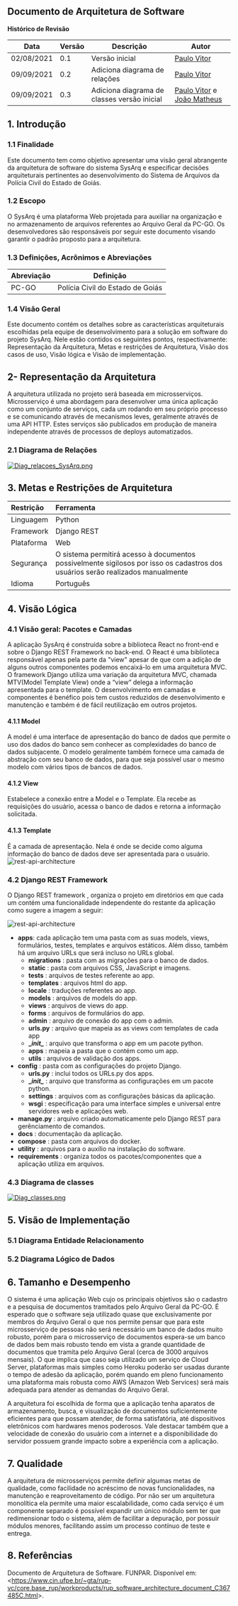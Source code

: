

## **Documento de Arquitetura de Software**

**Histórico de Revisão**


|Data|Versão|Descrição|Autor|
| - | - | - | - |
|02/08/2021|0.1|Versão inicial|[Paulo Vitor](https://github.com/PauloVitorRocha)|
|09/09/2021|0.2|Adiciona diagrama de relações|[Paulo Vitor](https://github.com/PauloVitorRocha)|
|09/09/2021|0.3|Adiciona diagrama de classes versão inicial|[Paulo Vitor](https://github.com/PauloVitorRocha) e [João Matheus](https://github.com/J-Matheus)|


## **1. Introdução**

### **1.1 Finalidade**
Este documento tem como objetivo apresentar uma visão geral abrangente da arquitetura de software do sistema SysArq e especificar decisões arquiteturais pertinentes ao desenvolvimento do Sistema de Arquivos da Polícia Civil do Estado de Goiás.

### **1.2 Escopo**
O SysArq é uma plataforma Web projetada para auxiliar na organização e no armazenamento de arquivos referentes ao Arquivo Geral da PC-GO. Os desenvolvedores são responsáveis por seguir este documento visando garantir o padrão proposto para a arquitetura.

### **1.3 Definições, Acrônimos e Abreviações**

|Abreviação|Definição|
| - | - |
|PC-GO|Polícia Civil do Estado de Goiás|

### **1.4 Visão Geral**
Este documento contém os detalhes sobre as características arquiteturais escolhidas pela equipe de desenvolvimento para a solução em software do projeto SysArq. Nele estão contidos os seguintes pontos, respectivamente: Representação da Arquitetura, Metas e restrições de Arquitetura, Visão dos casos de uso, Visão lógica e Visão de implementação.

## **2- Representação da Arquitetura**
A arquitetura utilizada no projeto será baseada em microsserviços. Microsserviço é uma abordagem para desenvolver uma única aplicação como um conjunto de serviços, cada um rodando em seu próprio processo e se comunicando através de mecanismos leves, geralmente através de uma API HTTP. Estes serviços são publicados em produção de maneira independente através de processos de deploys automatizados.

### **2.1 Diagrama de Relações**
[![Diag_relacoes_SysArq.png](./imagens/Diag_relacoes_SysArq.png)](./imagens/Diag_relacoes_SysArq.png)


## **3. Metas e Restrições de Arquitetura**

|**Restrição**|**Ferramenta**|
| :- | :- |
|Linguagem|Python|
|Framework|Django REST|
|Plataforma|Web|
|Segurança|O sistema permitirá acesso à documentos possivelmente sigilosos por isso os cadastros dos usuários serão realizados manualmente|
|Idioma|Português|

## **4. Visão Lógica**

### **4.1 Visão geral: Pacotes e Camadas**
A aplicação SysArq é construída sobre a biblioteca React no front-end e sobre o Django REST Framework no back-end. O React é uma biblioteca responsável apenas pela parte da "view" apesar de que com a adição de alguns outros componentes podemos encaixá-lo em uma arquitetura MVC. O framework Django utiliza uma variação da arquitetura MVC, chamada MTV(Model Template View) onde a “view” delega a informação apresentada para o template. O desenvolvimento em camadas e componentes é benéfico pois tem custos reduzidos de desenvolvimento e manutenção e também é de fácil reutilização em outros projetos.

#### **4.1.1 Model**
A model é uma interface de apresentação do banco de dados  que permite o uso dos dados do banco sem conhecer as complexidades do banco de dados subjacente. O modelo geralmente também fornece uma camada de abstração com seu banco de dados, para que seja possível usar o mesmo modelo com vários tipos de bancos de dados.

#### **4.1.2 View**
Estabelece a conexão entre a Model e o Template. Ela recebe as requisições do usuário, acessa o banco de dados e retorna a informação solicitada.

#### **4.1.3 Template**
É a camada de apresentação. Nela é onde se decide como alguma informação do banco de dados deve ser apresentada para o usuário.
![rest-api-architecture](./imagens/rest-api-architecture.png)


### **4.2 Django REST Framework**
O Django REST framework , organiza o projeto em diretórios em que cada um contém uma funcionalidade independente do restante da aplicação como sugere a imagem a seguir:

![rest-api-architecture](./imagens/django_pastas.png)

- **apps**: cada aplicação tem uma pasta com as suas models, views, formulários, testes, templates e arquivos estáticos. Além disso, também há um arquivo URLs que será incluso no URLs global.
  - **migrations** : pasta com as migrações para o banco de dados.
  - **static** : pasta com arquivos CSS, JavaScript e imagens.
  - **tests** : arquivos de testes referente ao app.
  - **templates** : arquivos html do app.
  - **locale** : traduções referentes ao app.
  - **models** : arquivos de models do app.
  - **views** : arquivos de views do app.
  - **forms** : arquivos de formulários do app.
  - **admin** : arquivo de conexão do app com o admin.
  - **urls.py** : arquivo que mapeia as as views com templates de cada app
  - **\_*init\_*** : arquivo que transforma o app em um pacote python.
  - **apps** : mapeia a pasta que o contém como um app.
  - **utils** : arquivos de validação dos apps.
- **config** : pasta com as configurações do projeto Django.
  - **urls.py** : inclui todos os URLs.py dos apps.
  - **\_*init\_*** : arquivo que transforma as configurações em um pacote python.
  - **settings** : arquivos com as configurações básicas da aplicação.
  - **wsgi** : especificação para uma interface simples e universal entre servidores web e aplicações web.
- **manage.py** : arquivo criado automaticamente pelo Django REST para gerênciamento de comandos.
- **docs** : documentação da aplicação.
- **compose** : pasta com arquivos do docker.
- **utility** : arquivos para o auxílio na instalação do software.
- **requirements** : organiza todos os pacotes/componentes que a aplicação utiliza em arquivos.

### **4.3 Diagrama de classes**
[![Diag_classes.png](./imagens/Diag_classes.png)](./imagens/Diag_classes.png)

## **5. Visão de Implementação**

### **5.1 Diagrama Entidade Relacionamento**

### **5.2 Diagrama Lógico de Dados**


## **6. Tamanho e Desempenho**
O sistema é uma aplicação Web cujo os principais objetivos são o cadastro e a pesquisa de documentos tramitados pelo Arquivo Geral da PC-GO. É esperado que o software seja utilizado quase que exclusivamente por membros do Arquivo Geral o que nos permite pensar que para este microsserviço de pessoas não será necessário um banco de dados muito robusto, porém para o microsserviço de documentos espera-se um banco de dados bem mais robusto tendo em vista a grande quantidade de documentos que tramita pelo Arquivo Geral (cerca de 3000 arquivos mensais). O que implica que caso seja utilizado um serviço de Cloud Server, plataformas mais simples como Heroku poderão ser usadas durante o tempo de adesão da aplicação, porém quando em pleno funcionamento uma plataforma mais robusta como AWS (Amazon Web Services) será mais adequada para atender as demandas do Arquivo Geral.

A arquitetura foi escolhida de forma que a aplicação tenha aparatos de armazenamento, busca, e visualização de documentos suficientemente eficientes para que possam atender, de forma satisfatória, até dispositivos eletrônicos com hardwares menos poderosos. Vale destacar também que a velocidade de conexão do usuário com a internet e a disponibilidade do servidor possuem grande impacto sobre a experiência com a aplicação.

## **7. Qualidade**
A arquitetura de microsserviços permite definir algumas metas de qualidade, como facilidade no acréscimo de novas funcionalidades, na manutenção e reaproveitamento de código. Por não ser um arquitetura monolítica ela permite uma maior escalabilidade, como cada serviço é um componente separado é possível expandir um único módulo sem ter que redimensionar todo o sistema, além de facilitar a depuração, por possuir módulos menores, facilitando assim um processo contínuo de teste e entrega.


## **8. Referências**
Documento de Arquitetura de Software. FUNPAR. Disponível em: <<https://www.cin.ufpe.br/~gta/rup-vc/core.base_rup/workproducts/rup_software_architecture_document_C367485C.html>>.




